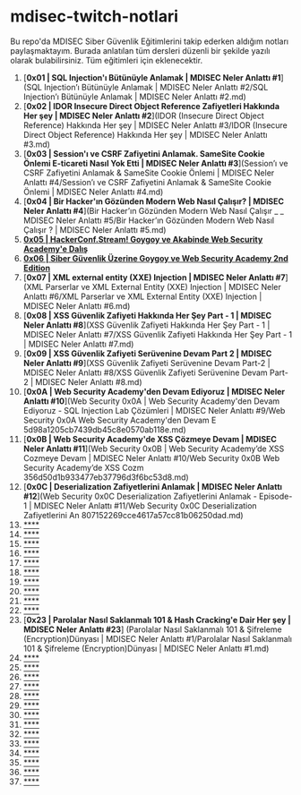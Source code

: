 # mdisec-twitch-notlari
Bu repo'da MDISEC Siber Güvenlik Eğitimlerini takip ederken aldığım notları paylaşmaktayım. Burada anlatılan tüm dersleri düzenli bir şekilde yazılı olarak bulabilirsiniz. Tüm eğitimleri için eklenecektir.

 1. [**0x01 | SQL Injection'ı Bütünüyle Anlamak | MDISEC Neler Anlattı #1**](SQL Injection’ı Bütünüyle Anlamak | MDISEC Neler Anlattı #2/SQL Injection’ı Bütünüyle Anlamak | MDISEC Neler Anlattı #2.md)
 2. [**0x02 | IDOR Insecure Direct Object Reference Zafiyetleri Hakkında Her şey | MDISEC Neler Anlattı #2**](IDOR (Insecure Direct Object Reference) Hakkında Her şey | MDISEC Neler Anlattı #3/IDOR (Insecure Direct Object Reference) Hakkında Her şey | MDISEC Neler Anlattı #3.md)
 3. [**0x03 | Session'ı ve CSRF Zafiyetini Anlamak. SameSite Cookie Önlemi E-ticareti Nasıl Yok Etti | MDISEC Neler Anlattı #3**](Session’ı ve CSRF Zafiyetini Anlamak & SameSite Cookie Önlemi | MDISEC Neler Anlattı #4/Session’ı ve CSRF Zafiyetini Anlamak & SameSite Cookie Önlemi | MDISEC Neler Anlattı #4.md)
 4. [**0x04 | Bir Hacker'ın Gözünden Modern Web Nasıl Çalışır? | MDISEC Neler Anlattı #4**](Bir Hacker’ın Gözünden Modern Web Nasıl Çalışır _ _ MDISEC Neler Anlattı #5/Bir Hacker’ın Gözünden Modern Web Nasıl Çalışır ? | MDISEC Neler Anlattı #5.md)
 5. [**0x05 | HackerConf.Stream! Goygoy ve Akabinde Web Security Academy'e Dalış**]()
 6. [**0x06 | Siber Güvenlik Üzerine Goygoy ve Web Security Academy 2nd Edition**]()
 7. [**0x07 | XML external entity (XXE) Injection | MDISEC Neler Anlattı #7**](XML Parserlar ve XML External Entity (XXE) Injection | MDISEC Neler Anlattı #6/XML Parserlar ve XML External Entity (XXE) Injection | MDISEC Neler Anlattı #6.md)
 8. [**0x08 | XSS Güvenlik Zafiyeti Hakkında Her Şey Part - 1 | MDISEC Neler Anlattı #8**](XSS Güvenlik Zafiyeti Hakkında Her Şey Part - 1 | MDISEC Neler Anlattı #7/XSS Güvenlik Zafiyeti Hakkında Her Şey Part - 1 | MDISEC Neler Anlattı #7.md)
 9. [**0x09 | XSS Güvenlik Zafiyeti Serüvenine Devam Part 2 | MDISEC Neler Anlattı #9**](XSS Güvenlik Zafiyeti Serüvenine Devam Part-2 | MDISEC Neler Anlattı #8/XSS Güvenlik Zafiyeti Serüvenine Devam Part-2 | MDISEC Neler Anlattı #8.md)
 10. [**0x0A | Web Security Academy'den Devam Ediyoruz | MDISEC Neler Anlattı #10**](Web Security 0x0A | Web Security Academy'den Devam Ediyoruz - SQL Injection Lab Çözümleri | MDISEC Neler Anlattı #9/Web Security 0x0A Web Security Academy'den Devam E 5d98a1205cb7439db45c8e0570ab118e.md)
 11. [**0x0B | Web Security Academy'de XSS Çözmeye Devam | MDISEC Neler Anlattı #11**](Web Security 0x0B | Web Security Academy’de XSS Cozmeye Devam | MDISEC Neler Anlattı #10/Web Security 0x0B Web Security Academy’de XSS Cozm 356d50d1b933477eb37796d3f6bc53d8.md) 
 12. [**0x0C | Deserialization Zafiyetlerini Anlamak | MDISEC Neler Anlattı #12**](Web Security 0x0C Deserialization Zafiyetlerini Anlamak - Episode-1 | MDISEC Neler Anlattı #11/Web Security 0x0C Deserialization Zafiyetlerini An 807152269cce4617a57cc81b06250dad.md) 
 13. [****]() 
 14. [****]() 
 15. [****]() 
 16. [****]() 
 17. [****]() 
 18. [****]() 
 19. [****]() 
 20. [****]() 
 21. [****]() 
 22. [****]()  
 23. [**0x23 | Parolalar Nasıl Saklanmalı 101 & Hash Cracking'e Dair Her şey | MDISEC Neler Anlattı #23**] (Parolalar Nasıl Saklanmalı 101 & Şifreleme (Encryption)Dünyası | MDISEC Neler Anlattı #1/Parolalar Nasıl Saklanmalı 101 & Şifreleme (Encryption)Dünyası | MDISEC Neler Anlattı #1.md)
 24. [****]() 
 25. [****]() 
 26. [****]() 
 27. [****]() 
 28. [****]() 
 29. [****]() 
 30. [****]() 
 31. [****]() 
 32. [****]() 
 33. [****]() 
 34. [****]() 
 35. [****]() 
 36. [****]() 
 37. [****]() 

